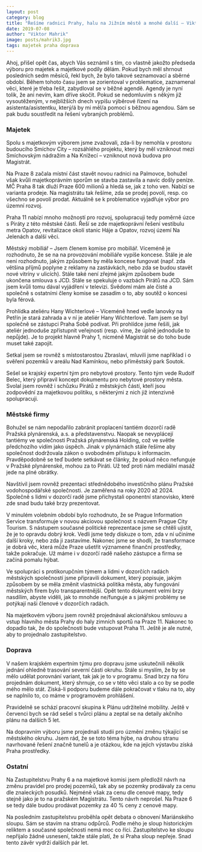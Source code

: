 ```yaml
---
layout: post
category: blog
title: "Řešíme radnici Prahy, halu na Jižním městě a mnohé další – Viktor Mahrik shrnuje několik posledních měsíců své práce"
date: 2019-07-08
author: "Viktor Mahrik"
image: posts/mahrik3.jpg
tags: majetek praha doprava
---
```


Ahoj, přišel opět čas, abych Vás seznámil s tím, co vlastně jakožto předseda výboru pro majetek a majetkové podíly dělám. Pokud bych měl shrnout posledních sedm měsíců, řekl bych, že bylo takové seznamovací a sběrné období. Během tohoto času jsem se zorientoval v problematice, zaznamenal věci, které je třeba řešit, zabydloval se v běžné agendě. Agendy je nyní tolik, že ani nevím, kam dříve skočit. Pokud se nedomluvím s někým již vysoutěženým, v nejbližších dnech vypíšu výběrové řízení na asistenta/asistentku, který/á by mi měl/a pomoci s běžnou agendou. Sám se pak budu soustředit na řešení vybraných problémů.

### Majetek

Spolu s majetkovým výborem jsme zvažovali, zda-li by nemohla v prostoru budoucího Smíchov City – rozsáhlého projektu, který by měl vzniknout mezi Smíchovským nádražím a Na Knížecí – vzniknout nová budova pro Magistrát. 

Na Praze 8 začala místní část stavět novou radnici na Palmovce, bohužel však kvůli majetkoprávním sporům se stavba zastavila a navíc došly peníze. MČ Praha 8 tak dluží Praze 600 milionů a hledá se, jak z toho ven. Nabízí se varianta prodeje. Na magistrátu tak řešíme, zda se prodej povolí, resp. co všechno se povolí prodat. Aktuálně se k problematice vyjadřuje výbor pro územní rozvoj.

Praha 11 nabízí mnoho možností pro rozvoj, spolupracuji tedy poměrně úzce s Piráty z této městské části. Řeší se zde majetkoprávní řešení vestibulu metra Opatov, revitalizace okolí stanic Háje a Opatov, rozvoj území Na Jelenách a další věci.

Městský mobiliář – Jsem členem komise pro mobiliář. Víceméně je rozhodnuto, že se na na provozování mobiliáře vypíše koncese. Stále je ale není rozhodnuto, jakým způsobem by měla koncese fungovat (např. zda většina příjmů poplyne z reklamy na zastávkách, nebo zda se budou stavět nové vitríny v ulicích). Stále také není zřejmé jakým způsobem bude ukončena smlouva s JCD. Stále se spekuluje o vazbách Pirátů na JCD. Sám jsem kvůli tomu dával vyjádření v televizi. Svědomí mám ale čisté a společně s ostatními členy komise se zasadím o to, aby soutěž o koncesi byla férová.

Prohlídka ateliéru Hany Wichterlové – Víceméně hned vedle lanovky na Petřín je stará zahrada a v ní je ateliér Hany Wichterlové. Tam jsem se byl společně se zástupci Praha Sobě podívat. Při prohlídce jsme řešili, jak ateliér jednoduše zpřístupnit veřejnosti (resp. víme, že úplně jednoduše to nepůjde). Je to projekt hlavně Prahy 1, nicméně Magistrát se do toho bude muset také zapojit.

Setkal jsem se rovněž s místostarostou Zbraslavi, mluvili jsme například i o svěření pozemků v areálu Nad Kamínkou, nebo příměstský park Soutok.

Sešel se krajský expertní tým pro nebytové prostory. Tento tým vede Rudolf Belec, který připravil koncept dokumentu pro nebytové prostory města. Svolal jsem rovněž i schůzku Pirátů z městských částí, kteří jsou zodpovědní za majetkovou politiku, s některými z nich již intenzivně spolupracuji. 

### Městské firmy

Bohužel se nám nepodařilo zabránit proplacení tantiém dozorčí radě Pražská plynárenská, a.s. a představenstvu. Naopak se nevyplácejí tantiémy ve společnosti Pražská plynárenská Holding, což ve světle předchozího vidím jako úspěch. Jinak v plynárnách stále řešíme aby společnost dodržovala zákon o svobodném přístupu k informacím. Pravděpodobně se teď budete setkávat se články, že pokud něco nefunguje v Pražské plynárenské, mohou za to Piráti. Už teď proti nám mediální masáž jede na plné obrátky.

Navštívil jsem rovněž prezentaci střednědobého investičního plánu Pražské vodohospodářské společnosti. Je zaměřená na roky 2020 až 2024. Společně s lidmi v dozorčí radě jsme přichystali oponentní stanovisko, které zde snad budu také brzy prezentovat.

V minulém volebním období bylo rozhodnuto, že se Prague Information Service transformuje v novou akciovou společnost s názvem Prague City Tourism. S nástupem současné politické reprezentace jsme se chtěli ujistit, že je to opravdu dobrý krok. Vedli jsme tedy diskuze o tom, zda v ní učiníme další kroky, nebo zda ji zastavíme. Nakonec jsme se shodli, že transformace je dobrá věc, která může Praze ušetřit významené finanční prostředky, takže pokračuje. Už máme i v dozorčí radě našeho zástupce a firma se začíná pomalu hýbat.

Ve spolupráci s protikorupčním týmem a lidmi v dozorčích radách městských společností jsme připravili dokument, který popisuje, jakým způsobem by se měla změnit vlastnická politika města, aby fungování městských firem bylo transparentnější. Opět tento dokument velmi brzy nasdílím, abyste viděli, jak to mnohde ne/funguje a s jakými problémy se potýkají naši členové v dozorčích radách.

Na majetkovém výboru jsem rovněž projednával akcionářskou smlouvu a vstup hlavního města Prahy do haly zimních sportů na Praze 11. Nakonec to dopadlo tak, že do společnosti bude vstupovat Praha 11. Ještě je ale nutné, aby to projednalo zastupitelstvo.

### Doprava

V našem krajském expertním týmu pro dopravu jsme uskutečnili několik jednání ohledně trasování severní části okruhu. Stále si myslím, že by se mělo udělat porovnání variant, tak jak je to v programu. Snad brzy na fóru projednám dokument, který shrnuje, co se v této věci stalo a co by se podle mého mělo stát. Získá-li podporu budeme dále pokračovat v tlaku na to, aby se naplnilo to, co máme v programovém prohlášení.

Pravidelně se schází pracovní skupina k Plánu udržitelné mobility. Ještě v červenci bych se rád sešel s tvůrci plánu a zeptal se na detaily akčního plánu na dalších 5 let.

Na dopravním výboru jsme projednali studii pro úzmění změnu týkající se městského okruhu. Jsem rád, že se toto téma hýbe, na druhou stranu navrhované řešení značně tunelů a je otázkou, kde na jejich výstavbu získá Praha prostředky. 

### Ostatní

Na Zastupitelstvu Prahy 6 a na majetkové komisi jsem předložil návrh na změnu pravidel pro prodej pozemků, tak aby se pozemky prodávaly za cenu dle znaleckých posudků. Nejméně však za cenu dle cenové mapy, tedy stejně jako je to na pražském Magistrátu. Tento návrh neprošel. Na Praze 6 se tedy dále budou prodávat pozemky za 40 % ceny z cenové mapy.

Na posledním zastupitelstvu proběhla opět debata o obnovení Mariánského sloupu. Sám se stavím na stranu odpůrců. Podle mého je sloup historickým reliktem a současné společnosti nemá moc co říci. Zastupitelstvo ke sloupu nepřijalo žádné usnesení, takže stále platí, že si Praha sloup nepřeje. Snad tento závěr vydrží dalších pár let.
